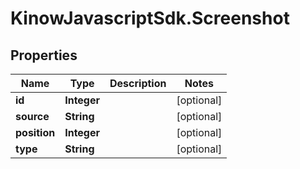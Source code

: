 # KinowJavascriptSdk.Screenshot

## Properties
Name | Type | Description | Notes
------------ | ------------- | ------------- | -------------
**id** | **Integer** |  | [optional] 
**source** | **String** |  | [optional] 
**position** | **Integer** |  | [optional] 
**type** | **String** |  | [optional] 


